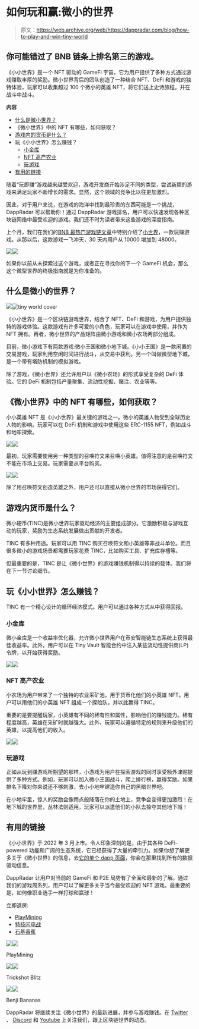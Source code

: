 # 如何玩和赢:微小的世界

> 原文：<https://web.archive.org/web/https://dappradar.com/blog/how-to-play-and-win-tiny-world>

## 你可能错过了 BNB 链条上排名第三的游戏。

《小小世界》是一个 NFT 驱动的 GameFi 宇宙。它为用户提供了多种方式通过游戏赚取丰厚的奖励。微小世界背后的团队创造了一种结合 NFT、DeFi 和游戏的独特体验，玩家可以收集超过 100 个微小的英雄 NFT，将它们送上史诗旅程，并在战斗中战斗。

**内容**

*   [什么是微小世界？](https://web.archive.org/web/20220926151249/https://dappradar.com/blog/how-to-play-and-win-tiny-world/#what)
*   《微小世界》中的 NFT 有哪些，如何获取？
*   [游戏内的货币是什么？](https://web.archive.org/web/20220926151249/https://dappradar.com/blog/how-to-play-and-win-tiny-world/#token)
*   玩《小小世界》怎么赚钱？
    *   [小金库](https://web.archive.org/web/20220926151249/https://dappradar.com/blog/how-to-play-and-win-tiny-world/#tiny-vault)
    *   [NFT 高产农业](https://web.archive.org/web/20220926151249/https://dappradar.com/blog/how-to-play-and-win-tiny-world/#farming)
    *   [玩游戏](https://web.archive.org/web/20220926151249/https://dappradar.com/blog/how-to-play-and-win-tiny-world/#play)
*   [有用的链接](https://web.archive.org/web/20220926151249/https://dappradar.com/blog/how-to-play-and-win-tiny-world/#links)

随着“玩即赚”游戏越来越受欢迎，游戏开发商开始涉足不同的类型，尝试新颖的游戏来满足玩家不断增长的需求。显然，这个领域的竞争比以往更加激烈。

因此，对于用户来说，在游戏的海洋中找到最珍贵的东西可能是一个挑战，DappRadar 可以帮助你！通过 DappRadar 游戏排名，用户可以快速发现各种区块链网络中最受欢迎的游戏。我们还不时为读者带来这些游戏的深度指南。

上个月，我们在我们的[BNB 最热门游戏链文章](/web/20220926151249/https://dappradar.com/blog/the-5-hottest-games-on-bnb-chain-you-probably-missed/)中特别介绍了[小世界](https://web.archive.org/web/20220926151249/https://dappradar.com/binance-smart-chain/games/tiny-world)，一款玩赚游戏。从那以后，这款游戏一飞冲天，30 天内用户从 10000 增加到 48000。

![](img/d342518a7774ebb83aee7f354df72e27.png)![](img/c6228a92349e7720d575dc11ffd5f498.png)

如果你以前从未探索过这个游戏，或者正在寻找你的下一个 GameFi 机会，那么这个微型世界的终极指南就是为你准备的。

## 什么是微小的世界？

![](img/2538ef2d8acd5cca20f333930034dc99.png)![tiny world cover](img/2be089df24408c785f9b2b2599881e02.png)

《小小世界》是一个区块链游戏世界，结合了 NFT、DeFi 和游戏，为用户提供独特的游戏体验。这款游戏有许多可爱的小角色，玩家可以在游戏中使用，并作为 NFT 拥有。再者，微小世界的产品矩阵由微小游戏和微小农场两部分组成。

目前，微小游戏下有两款游戏:微小王国和微小地下城。《小小王国》是一款闲置的交易游戏，玩家利用空闲时间进行战斗，从交易中获利。另一个叫做微型地下城，是一个带有塔防机制的模拟游戏。

除了游戏，《微小世界》还允许用户以《微小农场》的形式享受复杂的 DeFi 体验。它的 DeFi 机制包括产量聚集、流动性挖掘、赌注、农业等等。

## 《微小世界》中的 NFT 有哪些，如何获取？

小小英雄 NFT 是《小小世界》最关键的游戏之一。微小的英雄人物受到全球历史人物的影响。玩家可以在 DeFi 机制和游戏中使用这些 ERC-1155 NFT，例如战斗和地牢探索。

![](img/a68a9bd0d6bc6820fde8eafd24bb084c.png)![](img/3f5e37bd1da94165c6fe5fe8ca8d344e.png)

最初，玩家需要使用另一种类型的召唤符文来召唤小英雄。值得注意的是召唤符文不能在市场上交易。玩家需要从平台购买。

![](img/16c5e4cb520da14ed7a19fb83fa08653.png)![](img/adf38ab714caaaad49d74279ee82a0d5.png)

除了用召唤符文创造英雄之外，用户还可以直接从微小世界的市场获得它们。

## 游戏内货币是什么？

微小硬币(TINC)是微小世界玩家驱动经济的主要组成部分。它激励积极与游戏互动的玩家，奖励为生态系统发展做出贡献的开发者。

TINC 有多种用途。玩家可以用 TINC 购买召唤符文和小英雄等非战斗单位。而且很多微小的游戏场景都需要玩家花费 TINC，比如购买工具、扩充库存槽等。

但最重要的是，TINC 是让《微小世界》的游戏赚钱机制得以持续的载体。我们将在下一节讨论细节。

## 玩《小小世界》怎么赚钱？

TINC 有一个精心设计的循环经济模式。用户可以通过各种方式从中获得回报。

### 小金库

微小金库是一个收益率优化器，允许微小世界用户在币安智能链生态系统上获得最佳收益率。此外，用户可以在 Tiny Vault 智能合约中注入某些流动性提供商(LP)令牌，以开始获得奖励。

![](img/ff4455e78410e5fa80b1958ae580f8aa.png)![](img/27fce758d968ee3d862cfcea125b5563.png)

### NFT 高产农业

小农场为用户带来了一个独特的农业采矿池，用于货币化他们的小英雄 NFT。用户可以用他们的小英雄 NFT 组成一个探险队，并以此赢得 TINC。

重要的是要提醒玩家，小英雄有不同的稀有性和属性，影响他们的赚钱能力。稀有程度越高，英雄在采矿时就越强大。此外，玩家可以遵循特定的规则来升级他们的英雄，以提高他们的收入。

![](img/149d73f6d4138360e4f2b7c031e64761.png)![](img/70352f6fe4760c930d4a9bc7c31f683f.png)

### 玩游戏

正如从玩到赚游戏所期望的那样，小游戏为用户在探索游戏的同时享受额外津贴提供了多种方式。例如，玩家可以加入微小王国战斗，爬上排行榜，赢得奖励。如果排名下降对你来说还不够刺激，去小小地牢建造你自己的黑暗世界吧。

在小地牢里，惊人的奖励会像雨点般降落在你的土地上，竞争会变得更加激烈！在地下城的世界里，丛林法则适用，玩家可以派遣他们的小队去掠夺其他地下城！

## 有用的链接

《小小世界》于 2022 年 3 月上市。令人印象深刻的是，由于其各种 DeFi-powered 功能和广阔的生态系统，它已经获得了大量的牵引力。如果你想了解更多关于《微小世界》的信息，去[它的单个 dapp 页面](https://web.archive.org/web/20220926151249/https://dappradar.com/binance-smart-chain/games/tiny-world)，你会在那里找到所有的数据驱动信息。

DappRadar 让用户对当前的 GameFi 和 P2E 局势有了全面和最新的了解。通过我们的游戏周系列，用户可以了解更多关于当今最受欢迎的 NFT 游戏。最重要的是，如何像职业选手一样打球和赢球！

立即退房:

*   [PlayMining](https://web.archive.org/web/20220926151249/https://dappradar.com/blog/how-to-play-and-win-playmining)
*   [特技闪电战](https://web.archive.org/web/20220926151249/https://dappradar.com/blog/how-to-play-trickshot-blitz)
*   [石基香蕉](https://web.archive.org/web/20220926151249/https://dappradar.com/blog/how-to-play-and-win-benji-bananas)

[](https://web.archive.org/web/20220926151249/https://dappradar.com/dep/games/playmining)[![](img/38fd1f6f078a91843c929045b6a556aa.png)<picture>![](img/edba3b0db73393769f9346a954d19f19.png)</picture>](https://web.archive.org/web/20220926151249/https://dappradar.com/dep/games/playmining)

PlayMining

[](https://web.archive.org/web/20220926151249/https://dappradar.com/flow/games/trickshot-blitz)[![](img/38fd1f6f078a91843c929045b6a556aa.png)<picture>![](img/05a298189b3680d55ee62ada88bda6b1.png)</picture>](https://web.archive.org/web/20220926151249/https://dappradar.com/flow/games/trickshot-blitz)

Trickshot Blitz

[](https://web.archive.org/web/20220926151249/https://dappradar.com/multichain/games/benji-bananas)[![](img/38fd1f6f078a91843c929045b6a556aa.png)<picture>![](img/eda3b5300482f2bf2202620953684f89.png)</picture>](https://web.archive.org/web/20220926151249/https://dappradar.com/multichain/games/benji-bananas)

Benji Bananas

DappRadar 将继续关注《微小世界》的最新进展，并参与游戏赚钱。在 [Twitter](https://web.archive.org/web/20220926151249/https://twitter.com/dappradar) 、 [Discord](https://web.archive.org/web/20220926151249/https://discord.gg/4ybbssrHkm) 和 [Youtube](https://web.archive.org/web/20220926151249/https://www.youtube.com/c/DappRadar) 上关注我们，跟上区块链世界的动态。